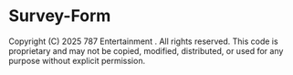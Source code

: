 # Survey-Form
Copyright (C) 2025 787 Entertainment . All rights reserved. This code is proprietary and may not be copied, modified, distributed, or used for any purpose without explicit permission.
